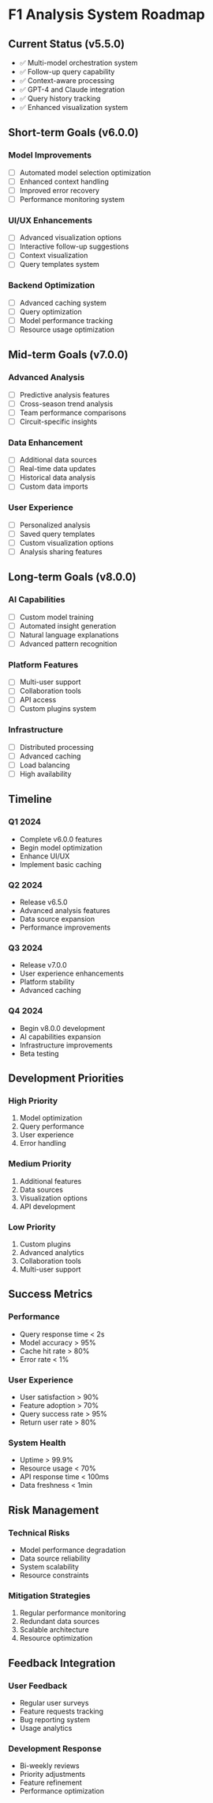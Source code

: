 # F1 Analysis System Roadmap

## Current Status (v5.5.0)
- ✅ Multi-model orchestration system
- ✅ Follow-up query capability
- ✅ Context-aware processing
- ✅ GPT-4 and Claude integration
- ✅ Query history tracking
- ✅ Enhanced visualization system

## Short-term Goals (v6.0.0)
### Model Improvements
- [ ] Automated model selection optimization
- [ ] Enhanced context handling
- [ ] Improved error recovery
- [ ] Performance monitoring system

### UI/UX Enhancements
- [ ] Advanced visualization options
- [ ] Interactive follow-up suggestions
- [ ] Context visualization
- [ ] Query templates system

### Backend Optimization
- [ ] Advanced caching system
- [ ] Query optimization
- [ ] Model performance tracking
- [ ] Resource usage optimization

## Mid-term Goals (v7.0.0)
### Advanced Analysis
- [ ] Predictive analysis features
- [ ] Cross-season trend analysis
- [ ] Team performance comparisons
- [ ] Circuit-specific insights

### Data Enhancement
- [ ] Additional data sources
- [ ] Real-time data updates
- [ ] Historical data analysis
- [ ] Custom data imports

### User Experience
- [ ] Personalized analysis
- [ ] Saved query templates
- [ ] Custom visualization options
- [ ] Analysis sharing features

## Long-term Goals (v8.0.0)
### AI Capabilities
- [ ] Custom model training
- [ ] Automated insight generation
- [ ] Natural language explanations
- [ ] Advanced pattern recognition

### Platform Features
- [ ] Multi-user support
- [ ] Collaboration tools
- [ ] API access
- [ ] Custom plugins system

### Infrastructure
- [ ] Distributed processing
- [ ] Advanced caching
- [ ] Load balancing
- [ ] High availability

## Timeline

### Q1 2024
- Complete v6.0.0 features
- Begin model optimization
- Enhance UI/UX
- Implement basic caching

### Q2 2024
- Release v6.5.0
- Advanced analysis features
- Data source expansion
- Performance improvements

### Q3 2024
- Release v7.0.0
- User experience enhancements
- Platform stability
- Advanced caching

### Q4 2024
- Begin v8.0.0 development
- AI capabilities expansion
- Infrastructure improvements
- Beta testing

## Development Priorities

### High Priority
1. Model optimization
2. Query performance
3. User experience
4. Error handling

### Medium Priority
1. Additional features
2. Data sources
3. Visualization options
4. API development

### Low Priority
1. Custom plugins
2. Advanced analytics
3. Collaboration tools
4. Multi-user support

## Success Metrics

### Performance
- Query response time < 2s
- Model accuracy > 95%
- Cache hit rate > 80%
- Error rate < 1%

### User Experience
- User satisfaction > 90%
- Feature adoption > 70%
- Query success rate > 95%
- Return user rate > 80%

### System Health
- Uptime > 99.9%
- Resource usage < 70%
- API response time < 100ms
- Data freshness < 1min

## Risk Management

### Technical Risks
- Model performance degradation
- Data source reliability
- System scalability
- Resource constraints

### Mitigation Strategies
1. Regular performance monitoring
2. Redundant data sources
3. Scalable architecture
4. Resource optimization

## Feedback Integration

### User Feedback
- Regular user surveys
- Feature requests tracking
- Bug reporting system
- Usage analytics

### Development Response
- Bi-weekly reviews
- Priority adjustments
- Feature refinement
- Performance optimization